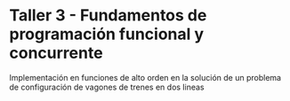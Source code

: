 # Taller 3  - Fundamentos de programación funcional y concurrente

Implementación en funciones de alto orden en la solución de un problema de configuración de vagones de trenes en dos lineas
